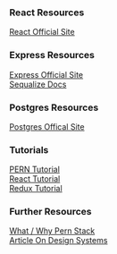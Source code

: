 ### React Resources
[React Official Site](https://reactjs.org/)

### Express Resources
[Express Official Site](https://expressjs.com/) \
[Sequalize Docs](https://sequelize.org/)

### Postgres Resources
[Postgres Offical Site](https://www.postgresql.org/)

### Tutorials
[PERN Tutorial](https://www.youtube.com/watch?v=ldYcgPKEZC8) \
[React Tutorial](https://reactjs.org/tutorial/tutorial.html) \
[Redux Tutorial](https://egghead.io/courses/getting-started-with-redux)

### Further Resources
[What / Why Pern Stack](https://www.geeksforgeeks.org/what-is-pern-stack/) \
[Article On Design Systems](https://medium.com/transferwise-engineering/down-the-design-systems-rabbit-hole-24e9424c92df)

